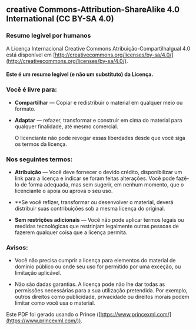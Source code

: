 ## creative Commons-Attribution-ShareAlike 4.0 International (CC BY-SA 4.0)

### Resumo legível por humanos

A Licença Internacional Creative Commons Atribuição-CompartilhaIgual 4.0 está disponível em
[http://creativecommons.org/licenses/by-sa/4.0/](http://creativecommons.org/licenses/by-sa/4.0/).

#### Este é um resumo legível (e não um substituto) da Licença.

### Você é livre para:

- **Compartilhar** — Copiar e redistribuir o material em qualquer meio ou formato.

- **Adaptar** — refazer, transformar e construir em cima do material para qualquer finalidade, até mesmo comercial.

  O licenciante não pode revogar essas liberdades desde que você siga os termos da licença.

### Nos seguintes termos:

- **Atribuição** — Você deve fornecer o devido crédito, disponibilizar um link para a licença e indicar se foram feitas alterações. Você pode fazê-lo de forma adequada, mas sem sugerir, em nenhum momento, que o licenciante o apoia ou aprova o seu uso.

- \*\*Se você refizer, transformar ou desenvolver o material, deverá distribuir suas contribuições sob a mesma licença do original.

- **Sem restrições adicionais** — Você não pode aplicar termos legais ou medidas tecnológicas que restrinjam legalmente outras pessoas de fazerem qualquer coisa que a licença permita.

### Avisos:

- Você não precisa cumprir a licença para elementos do material de domínio público ou onde seu uso for permitido por uma exceção, ou limitação aplicável.

- Não são dadas garantias. A licença pode não lhe dar todas as permissões necessárias para a sua utilização pretendida. Por exemplo, outros direitos como publicidade, privacidade ou direitos morais podem limitar como você usa o material.

Este PDF foi gerado usando o Prince ([https://www.princexml.com/](https://www.princexml.com/)).
